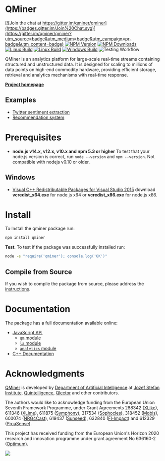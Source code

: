 # QMiner

[![Join the chat at https://gitter.im/qminer/qminer](https://badges.gitter.im/Join%20Chat.svg)](https://gitter.im/qminer/qminer?utm_source=badge&utm_medium=badge&utm_campaign=pr-badge&utm_content=badge)
[![NPM Version][npm-image]][npm-url]
[![NPM Downloads][downloads-image]][downloads-url]
[![Linux Build][travis-linux-image]][travis-linux-url]
[![Linux Build][travis-mac-image]][travis-mac-url]
[![Windows Build][appveyor-image]][appveyor-url]
![Testing Workflow][nodejs-ci-workflow-url]

QMiner is an analytics platform for large-scale real-time streams containing structured and
unstructured data. It is designed for scaling to millions of data points on high-end commodity
hardware, providing efficient storage, retrieval and analytics mechanisms with real-time response.

**[Project homepage](http://qminer.ijs.si/)**

## Examples

- [Twitter sentiment extraction](https://tonicdev.com/rupnikj/qminer-sentiment-extraction)
- [Recommendation system](https://tonicdev.com/blazf/qminer-recommendation)

# Prerequisites

- **node.js v14.x, v12.x, v10.x and npm 5.3 or higher**
  To test that your node.js version is correct, run `node --version` and `npm --version`. Not compatible with nodejs v0.10 or older.

## Windows

- [Visual C++ Redistributable Packages for Visual Studio 2015](https://www.microsoft.com/en-us/download/details.aspx?id=48145) download **vcredist_x64.exe** for node.js x64 or **vcredist_x86.exe** for node.js x86.

# Install

To Install the qminer package run:

```bash
npm install qminer
```

**Test**. To test if the package was successfully installed run:

```bash
node -e "require('qminer'); console.log('OK')"
```

## Compile from Source

If you wish to compile the package from source, please address the [instructions](https://qminer.github.io/setup/).

# Documentation

The package has a full documentation available online:

- [JavaScript API](https://rawgit.com/qminer/qminer/master/nodedoc/index.html)
  - [`qm` module](https://rawgit.com/qminer/qminer/master/nodedoc/module-qm.html)
  - [`la` module](https://rawgit.com/qminer/qminer/master/nodedoc/module-la.html)
  - [`analytics` module](https://rawgit.com/qminer/qminer/master/nodedoc/module-analytics.html)
- [C++ Documentation](http://agava.ijs.si/~blazf/qminer/)

# Acknowledgments

[QMiner](http://qminer.ijs.si/) is developed by [Department of Artificial Intelligence](http://ailab.ijs.si/) at
[Jozef Stefan Institute](http://www.ijs.si/), [Quintelligence](http://quintelligence.com), [Qlector](http://qlector.com) and other contributors.

The authors would like to acknowledge funding from the European Union Seventh Framework Programme, under Grant Agreements 288342 ([XLike](http://www.xlike.org/)), 611346 ([XLime](http://xlime.eu)), 611875 ([Symphony](http://projectsymphony.eu)), 317534 ([Sophocles](http://sophocles.eu/)), 318452 ([Mobis](https://sites.google.com/site/mobiseuprojecteu/)), 600074 ([NRG4Cast](http://nrg4cast.org)), 619437 ([Sunseed](http://sunseed-fp7.eu)), 632840 ([FI-Impact](http://fi-impact.net/home/)) and 612329 ([ProaSense](http://www.proasense.eu)).

This project has received funding from the European Union's Horizon 2020 research and innovation programme under grant agreement No 636160-2 ([Optimum](http://www.optimumproject.eu/)).

![](http://analytics.ijs.si/~blazf/eu.png)

[npm-image]: https://img.shields.io/npm/v/qminer.svg
[npm-url]: https://npmjs.org/package/qminer
[downloads-image]: https://img.shields.io/npm/dm/qminer.svg
[downloads-url]: https://npmjs.org/package/qminer
[travis-linux-image]: https://img.shields.io/travis/qminer/qminer/master.svg?label=linux
[travis-linux-url]: https://travis-ci.org/qminer/qminer
[travis-mac-image]: https://img.shields.io/travis/qminer/qminer/osx-binaries.svg?label=mac
[travis-mac-url]: https://travis-ci.org/qminer/qminer
[appveyor-image]: https://img.shields.io/appveyor/ci/rupnikj/qminer/master.svg?label=windows
[appveyor-url]: https://ci.appveyor.com/project/rupnikj/qminer-19v7t
[nodejs-ci-workflow-url]: https://github.com/qminer/qminer/actions/workflows/node-ci.yml/badge.svg
